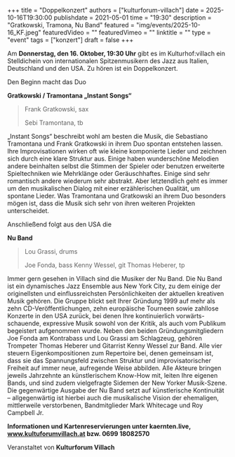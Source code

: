 +++
title = "Doppelkonzert"
authors = ["kulturforum-villach"]
date = 2025-10-16T19:30:00
publishdate = 2021-05-01
time = "19:30"
description = "Gratkowski, Tramona, Nu Band"
featured = "img/events/2025-10-16_KF.jpeg"
featuredVideo = ""
featuredVimeo = ""
linktitle = ""
type = "event"
tags = ["konzert"]
draft = false
+++

Am **Donnerstag, den 16. Oktober, 19:30 Uhr** gibt es im Kulturhof:villach ein Stelldichein von internationalen Spitzenmusikern des Jazz aus Italien, Deutschland und den USA. Zu hören ist ein Doppelkonzert.

Den Beginn macht das Duo

**Gratkowski / Tramontana „Instant Songs“**

>Frank Gratkowski, sax
>
>Sebi Tramontana, tb

„Instant Songs“ beschreibt wohl am besten die Musik, die Sebastiano Tramontana und Frank Gratkowski in ihrem Duo spontan entstehen lassen. Ihre Improvisationen wirken oft wie kleine komponierte Lieder und zeichnen sich durch eine klare Struktur aus. Einige haben wunderschöne Melodien andere beinhalten selbst die Stimmen der Spieler oder benutzen erweiterte Spieltechniken wie Mehrklänge oder Geräuschhaftes. Einige sind sehr romantisch andere wiederum sehr abstrakt. Aber letztendlich geht es immer um den musikalischen Dialog mit einer erzählerischen Qualität, um spontane Lieder. Was Tramontana und Gratkowski an ihrem Duo besonders mögen ist, dass die Musik sich sehr von ihren weiteren Projekten unterscheidet.

Anschließend folgt aus den USA die

**Nu Band**

>Lou Grassi, drums
>
>Joe Fonda, bass
>Kenny Wessel, git
>Thomas Heberer, tp

Immer gern gesehen in Villach sind die Musiker der Nu Band. Die Nu Band ist ein dynamisches Jazz Ensemble aus New York City, zu dem einige der originellsten und einflussreichsten Persönlichkeiten der aktuellen kreativen Musik gehören. Die Gruppe blickt seit Ihrer Gründung 1999 auf mehr als zehn CD-Veröffentlichungen, zehn europäische Tourneen sowie zahllose Konzerte in den USA zurück, bei denen Ihre kontinuierlich vorwärts-schauende, expressive Musik sowohl von der Kritik, als auch vom Publikum begeistert aufgenommen wurde.
Neben den beiden Gründungsmitgliedern Joe Fonda am Kontrabass und Lou Grassi am Schlagzeug, gehören Trompeter Thomas Heberer und Gitarrist Kenny Wessel zur Band. Alle vier steuern Eigenkompositionen zum Repertoire bei, denen gemeinsam ist, dass sie das Spannungsfeld zwischen Struktur und improvisatorischer Freiheit auf immer neue, aufregende Weise abbilden. Alle Akteure bringen jeweils Jahrzehnte an künstlerischem Know-How mit, leiten Ihre eigenen Bands, und sind zudem vielgefragte Sidemen der New Yorker Musik-Szene.
Die gegenwärtige Ausgabe der Nu Band setzt auf künstlerische Kontinuität – allgegenwärtig ist hierbei auch die musikalische Vision der ehemaligen, mittlerweile verstorbenen, Bandmitglieder Mark Whitecage und Roy Campbell Jr.

**Informationen und Kartenreservierungen unter kaernten.live, www.kultuforumvillach.at bzw. 0699 18082570**

Veranstaltet von **Kulturforum Villach**
